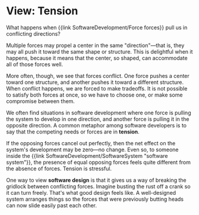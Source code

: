 # View: Tension

<div class="summary-block">

What happens when {{link SoftwareDevelopment/Force forces}} pull us in conflicting directions?

</div>

Multiple forces may propel a center in the same "direction"—that is, they may all push it toward the same shape or structure. This is delightful when it happens, because it means that the center, so shaped, can accommodate all of those forces well.

More often, though, we see that forces conflict. One force pushes a center toward one structure, and another pushes it toward a different structure. When conflict happens, we are forced to make tradeoffs. It is not possible to satisfy both forces at once, so we have to choose one, or make some compromise between them.

We often find situations in software development where one force is pulling the system to develop in one direction, and another force is pulling it in the opposite direction. A common metaphor among software developers is to say that the competing needs or forces are in **tension**.

If the opposing forces cancel out perfectly, then the net effect on the system's development may be zero—no change. Even so, to someone inside the {{link SoftwareDevelopment/SoftwareSystem "software system"}}, the presence of equal opposing forces feels quite different from the absence of forces. Tension is stressful.

One way to view **software design** is that it gives us a way of breaking the gridlock between conflicting forces. Imagine busting the rust off a crank so it can turn freely. That's what good design feels like. A well-designed system arranges things so the forces that were previously butting heads can now slide easily past each other.
